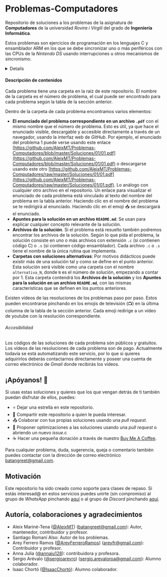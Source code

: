 # Problemas-Computadores
Repositorio de soluciones a los problemas de la asignatura de **Computadores** de la universidad *Rovira i Virgili* 
del grado de **Ingeniería Informática**. 

Estos problemas son ejercicios de programación en los lenguajes C y ensamblador ARM en los que se debe sincronizar uno o 
más periféricos con las CPUs de la *Nintendo DS* usando interrupciones u otros mecanismos de sincronismo.

<details>
## Contenido
| Nº    | Enunciado                                                                                                                                                                                                      | Año     | Convocatoria | Estado solución  | Acceso solución                                                                                                                                                                                                                             | Programa principal                                                                                                                                                                                                                                          | RSI                                                                                                                                                                                                                                                                                                                                                                                                                                                                                                 | Función Assembler                                                                                                                                                                                                                                                                        | Requerimiento especial                                                                                                                                                                                                                                                                                                                                                                                                                                                                                                                                                                                                       |
| :---: | :-----------------------------------------------------------------------------------------------------------------------------------------------------------------------------------------------------------:  | :---:   | :----------: | :--------------: | :----------------------------------------------------------------------------------------------------------------------------------------------------------------------------------------------------------------------------------------:  | :---------------------------------------------------------------------------------------------------------------------------------------------------------------------------------------------------------------------------------------------------------: | :-------------------------------------------------------------------------------------------------------------------------------------------------------------------------------------------------------------------------------------------------------------------------------------------------------------------------------------------------------------------------------------------------------------------------------------------------------------------------------------------------: | :--------------------------------------------------------------------------------------------------------------------------------------------------------------------------------------------------------------------------------------------------------------------------------------: | :--------------------------------------------------------------------------------------------------------------------------------------------------------------------------------------------------------------------------------------------------------------------------------------------------------------------------------------------------------------------------------------------------------------------------------------------------------------------------------------------------------------------------------------------------------------------------------------------------------------------------: | 
| 1     | Reloj de tiempo real [👁️](https://github.com/AleixMT/Problemas-Computadores/blob/master/Soluciones/01/01.pdf) [📥](https://github.com/AleixMT/Problemas-Computadores/raw/master/Soluciones/01/01.pdf)           | -       | -            | 💖               | [👁️](https://github.com/AleixMT/Problemas-Computadores/tree/master/Soluciones/01) [📥](https://downgit.github.io/#/home?url=https://github.com/AleixMT/Problemas-Computadores/tree/master/Soluciones/01) [📺](https://youtu.be/4TT_tyNeHog)  | `main.c` [👁️](https://github.com/AleixMT/Problemas-Computadores/blob/master/Soluciones/01/main.c) [📥](https://downgit.github.io/#/home?url=https://github.com/AleixMT/Problemas-Computadores/blob/master/Soluciones/01/main.c)                              | `RSI_timer0.s` [👁️](https://github.com/AleixMT/Problemas-Computadores/blob/master/Soluciones/01/RSI_timer0.s) [📥](https://downgit.github.io/#/home?url=https://github.com/AleixMT/Problemas-Computadores/blob/master/Soluciones/01/RSI_timer0.s)                                                                                                                                                                                                                                                    | `capturar_tiempo.s` [👁️](https://github.com/AleixMT/Problemas-Computadores/blob/master/Soluciones/01/capturar_tiempo.s) [📥](https://downgit.github.io/#/home?url=https://github.com/AleixMT/Problemas-Computadores/blob/master/Soluciones/01/capturar_tiempo.s)                         | -                                                                                                                                                                                                                                                                                                                                                                                                                                                                                                                                                                                                                             |   
| 2     | Detector de inclinación [👁️](https://github.com/AleixMT/Problemas-Computadores/blob/master/Soluciones/02/02.pdf) [📥](https://github.com/AleixMT/Problemas-Computadores/raw/master/Soluciones/02/02.pdf)        | -       | -            | 💚               | [👁️](https://github.com/AleixMT/Problemas-Computadores/tree/master/Soluciones/02) [📥](https://downgit.github.io/#/home?url=https://github.com/AleixMT/Problemas-Computadores/tree/master/Soluciones/02) [📺](https://youtu.be/4TT_tyNeHog)  | `main.c` [👁️](https://github.com/AleixMT/Problemas-Computadores/blob/master/Soluciones/02/main.c) [📥](https://downgit.github.io/#/home?url=https://github.com/AleixMT/Problemas-Computadores/blob/master/Soluciones/02/main.c)                              | `RSI_timer0.s` [👁️](https://github.com/AleixMT/Problemas-Computadores/blob/master/Soluciones/02/RSI_timer0.s) [📥](https://downgit.github.io/#/home?url=https://github.com/AleixMT/Problemas-Computadores/blob/master/Soluciones/02/RSI_timer0.s)                                                                                                                                                                                                                                                    | `convertir_aceleracion.s` [👁️](https://github.com/AleixMT/Problemas-Computadores/blob/master/Soluciones/02/convertir_aceleracion.s) [📥](https://downgit.github.io/#/home?url=https://github.com/AleixMT/Problemas-Computadores/blob/master/Soluciones/02/convertir_aceleracion.s)       | -                                                                                                                                                                                                                                                                                                                                                                                                                                                                                                                                                                                                                             |
| 3     | Generador de vibración [👁️](https://github.com/AleixMT/Problemas-Computadores/blob/master/Soluciones/03/03.pdf) [📥](https://github.com/AleixMT/Problemas-Computadores/raw/master/Soluciones/03/03.pdf)         | -       | -            | 💖               | [👁️](https://github.com/AleixMT/Problemas-Computadores/tree/master/Soluciones/03) [📥](https://downgit.github.io/#/home?url=https://github.com/AleixMT/Problemas-Computadores/tree/master/Soluciones/03)                                     | `main.c` [👁️](https://github.com/AleixMT/Problemas-Computadores/blob/master/Soluciones/03/main.c) [📥](https://downgit.github.io/#/home?url=https://github.com/AleixMT/Problemas-Computadores/blob/master/Soluciones/03/main.c)                              | `RSI_timer0.s` [👁️](https://github.com/AleixMT/Problemas-Computadores/blob/master/Soluciones/03/RSI_timer0.s) [📥](https://downgit.github.io/#/home?url=https://github.com/AleixMT/Problemas-Computadores/blob/master/Soluciones/03/RSI_timer0.s)                                                                                                                                                                                                                                                    | `generar_vibracion.s` [👁️](https://github.com/AleixMT/Problemas-Computadores/blob/master/Soluciones/03/generar_vibracion.s) [📥](https://downgit.github.io/#/home?url=https://github.com/AleixMT/Problemas-Computadores/blob/master/Soluciones/03/generar_vibracion.s)                   | -                                                                                                                                                                                                                                                                                                                                                                                                                                                                                                                                                                                                                            |
| 4     | Piano polifónico [👁️](https://github.com/AleixMT/Problemas-Computadores/blob/master/Soluciones/04/04.pdf) [📥](https://github.com/AleixMT/Problemas-Computadores/raw/master/Soluciones/04/04.pdf)               | -       | -            | 🖤               | [👁️](https://github.com/AleixMT/Problemas-Computadores/tree/master/Soluciones/04) [📥](https://downgit.github.io/#/home?url=https://github.com/AleixMT/Problemas-Computadores/tree/master/Soluciones/04)                                     | - | - | - | - |
| 5     | Generador de sonido [👁️](https://github.com/AleixMT/Problemas-Computadores/blob/master/Soluciones/05/05.pdf) [📥](https://github.com/AleixMT/Problemas-Computadores/raw/master/Soluciones/05/05.pdf)            | -       | -            | 💖               | [👁️](https://github.com/AleixMT/Problemas-Computadores/tree/master/Soluciones/05) [📥](https://downgit.github.io/#/home?url=https://github.com/AleixMT/Problemas-Computadores/tree/master/Soluciones/05)                                     | `main.c` [👁️](https://github.com/AleixMT/Problemas-Computadores/blob/master/Soluciones/05/main.c) [📥](https://downgit.github.io/#/home?url=https://github.com/AleixMT/Problemas-Computadores/blob/master/Soluciones/05/main.c)                              | `RSI_timer0.s` [👁️](https://github.com/AleixMT/Problemas-Computadores/blob/master/Soluciones/05/RSI_timer0.s) [📥](https://downgit.github.io/#/home?url=https://github.com/AleixMT/Problemas-Computadores/blob/master/Soluciones/05/RSI_timer0.s)                                                                                                                                                                                                                                                    | `activar_nota.s` [👁️](https://github.com/AleixMT/Problemas-Computadores/blob/master/Soluciones/05/activar_nota.s) [📥](https://downgit.github.io/#/home?url=https://github.com/AleixMT/Problemas-Computadores/blob/master/Soluciones/05/activar_nota.s)                                  | -                                                                                                                                                                                                                                                                                                                                                                                                                                                                                                                                                                                                                            |
| 6     | Micrófono [👁️](https://github.com/AleixMT/Problemas-Computadores/blob/master/Soluciones/06/06.pdf) [📥](https://github.com/AleixMT/Problemas-Computadores/raw/master/Soluciones/06/06.pdf)                      | -       | -            | 🖤               | [👁️](https://github.com/AleixMT/Problemas-Computadores/tree/master/Soluciones/06) [📥](https://downgit.github.io/#/home?url=https://github.com/AleixMT/Problemas-Computadores/tree/master/Soluciones/06)                                     | - | - | - | - |
| 7     | Servomotor [👁️](https://github.com/AleixMT/Problemas-Computadores/blob/master/Soluciones/07/07.pdf) [📥](https://github.com/AleixMT/Problemas-Computadores/raw/master/Soluciones/07/07.pdf)                     | -       | -            | 🖤               | [👁️](https://github.com/AleixMT/Problemas-Computadores/tree/master/Soluciones/07) [📥](https://downgit.github.io/#/home?url=https://github.com/AleixMT/Problemas-Computadores/tree/master/Soluciones/07)                                     | - | - | - | - |
| 8     | Display LCD [👁️](https://github.com/AleixMT/Problemas-Computadores/blob/master/Soluciones/08/08.pdf) [📥](https://github.com/AleixMT/Problemas-Computadores/raw/master/Soluciones/08/08.pdf)                    | -       | -            | 💚               | [👁️](https://github.com/AleixMT/Problemas-Computadores/tree/master/Soluciones/08) [📥](https://downgit.github.io/#/home?url=https://github.com/AleixMT/Problemas-Computadores/tree/master/Soluciones/08)                                     | `main.c` [👁️](https://github.com/AleixMT/Problemas-Computadores/blob/master/Soluciones/08/main.c) [📥](https://downgit.github.io/#/home?url=https://github.com/AleixMT/Problemas-Computadores/blob/master/Soluciones/08/main.c)                              | `RSI_timer0.s` [👁️](https://github.com/AleixMT/Problemas-Computadores/blob/master/Soluciones/08/RSI_timer0.s) [📥](https://downgit.github.io/#/home?url=https://github.com/AleixMT/Problemas-Computadores/blob/master/Soluciones/08/RSI_timer0.s)                                                                                                                                                                                                                                                    | `insertar_strings.s` [👁️](https://github.com/AleixMT/Problemas-Computadores/blob/master/Soluciones/08/insertar_strings.s) [📥](https://downgit.github.io/#/homeurl=https://github.com/AleixMT/Problemas-Computadores/blob/master/Soluciones/08/insertar_strings.s)                       | Variables globales en C `main.c` [👁️](https://github.com/AleixMT/Problemas-Computadores/blob/master/Soluciones/08/main.c) [📥](https://downgit.github.io/#/homeurl=https://github.com/AleixMT/Problemas-Computadores/blob/master/Soluciones/08/main.c)                                                                                                                                                                                                                                                                                                                                                                        |                   
| 9     | Paddles [👁️](https://github.com/AleixMT/Problemas-Computadores/blob/master/Soluciones/09/09.pdf) [📥](https://github.com/AleixMT/Problemas-Computadores/raw/master/Soluciones/09/09.pdf)                        | 2011-12 | 1ª Conv.     | 💖               | [👁️](https://github.com/AleixMT/Problemas-Computadores/tree/master/Soluciones/09) [📥](https://downgit.github.io/#/home?url=https://github.com/AleixMT/Problemas-Computadores/tree/master/Soluciones/09)                                     | `main.c` [👁️](https://github.com/AleixMT/Problemas-Computadores/blob/master/Soluciones/09/main.c) [📥](https://downgit.github.io/#/home?url=https://github.com/AleixMT/Problemas-Computadores/blob/master/Soluciones/09/main.c)                              | `RSI_timer0.s` [👁️](https://github.com/AleixMT/Problemas-Computadores/blob/master/Soluciones/09/RSI_timer0.s) [📥](https://downgit.github.io/#/home?url=https://github.com/AleixMT/Problemas-Computadores/blob/master/Soluciones/09/RSI_timer0.s)                                                                                                                                                                                                                                                    | `detectar_sentido.s` [👁️](https://github.com/AleixMT/Problemas-Computadores/blob/master/Soluciones/09/detectar_sentido.s) [📥](https://downgit.github.io/#/home?url=https://github.com/AleixMT/Problemas-Computadores/blob/master/Soluciones/09/detectar_sentido.s)                      | -                                                                                                                                                                                                                                                                                                                                                                                                                                                                                                                                                                                                                            |
| 10    | Espirómetro [👁️](https://github.com/AleixMT/Problemas-Computadores/blob/master/Soluciones/10/10.pdf) [📥](https://github.com/AleixMT/Problemas-Computadores/raw/master/Soluciones/10/10.pdf)                    | 2011-12 | 2ª Conv.     | 💖               | [👁️](https://github.com/AleixMT/Problemas-Computadores/tree/master/Soluciones/10) [📥](https://downgit.github.io/#/home?url=https://github.com/AleixMT/Problemas-Computadores/tree/master/Soluciones/10)                                     | `main.c` [👁️](https://github.com/AleixMT/Problemas-Computadores/blob/master/Soluciones/10/main.c) [📥](https://downgit.github.io/#/home?url=https://github.com/AleixMT/Problemas-Computadores/blob/master/Soluciones/10/main.c)                              | `RSI_timer0.s` [👁️](https://github.com/AleixMT/Problemas-Computadores/blob/master/Soluciones/10/RSI_timer0.s) [📥](https://downgit.github.io/#/home?url=https://github.com/AleixMT/Problemas-Computadores/blob/master/Soluciones/10/RSI_timer0.s)                                                                                                                                                                                                                                                    | `convertir_punto.s` [👁️](https://github.com/AleixMT/Problemas-Computadores/blob/master/Soluciones/10/convertir_punto.s) [📥](https://downgit.github.io/#/home?url=https://github.com/AleixMT/Problemas-Computadores/blob/master/Soluciones/10/convertir_punto.s)                         | -                                                                                                                                                                                                                                                                                                                                                                                                                                                                                                                                                                                                                            |
| 11    | Lector de códigos de barras [👁️](https://github.com/AleixMT/Problemas-Computadores/blob/master/Soluciones/11/11.pdf) [📥](https://github.com/AleixMT/Problemas-Computadores/raw/master/Soluciones/11/11.pdf)    | 2012-13 | 1ª Conv.     | 💖               | [👁️](https://github.com/AleixMT/Problemas-Computadores/tree/master/Soluciones/11) [📥](https://downgit.github.io/#/home?url=https://github.com/AleixMT/Problemas-Computadores/tree/master/Soluciones/11) [📺](https://youtu.be/reCE6SNxWKg)  | `main.c` [👁️](https://github.com/AleixMT/Problemas-Computadores/blob/master/Soluciones/11/main.c) [📥](https://downgit.github.io/#/home?url=https://github.com/AleixMT/Problemas-Computadores/blob/master/Soluciones/11/main.c)                              | `RSI_lector.s` [👁️](https://github.com/AleixMT/Problemas-Computadores/blob/master/Soluciones/11/RSI_lector.s) [📥](https://downgit.github.io/#/home?url=https://github.com/AleixMT/Problemas-Computadores/blob/master/Soluciones/11/RSI_lector.s)                                                                                                                                                                                                                                                     | `normalizar_tiempo.s` [👁️](https://github.com/AleixMT/Problemas-Computadores/blob/master/Soluciones/11/normalizar_tiempo.s) [📥](https://downgit.github.io/#/home?url=https://github.com/AleixMT/Problemas-Computadores/blob/master/Soluciones/11/normalizar_tiempo.s)                   | -                                                                                                                                                                                                                                                                                                                                                                                                                                                                                                                                                                                                                            | 
| 12    | Sensor de distancia [👁️](https://github.com/AleixMT/Problemas-Computadores/blob/master/Soluciones/12/12.pdf) [📥](https://github.com/AleixMT/Problemas-Computadores/raw/master/Soluciones/12/12.pdf)            | 2013-14 | 1ª Conv.     | 💚               | [👁️](https://github.com/AleixMT/Problemas-Computadores/tree/master/Soluciones/12) [📥](https://downgit.github.io/#/home?url=https://github.com/AleixMT/Problemas-Computadores/tree/master/Soluciones/12)                                     | `main.c` [👁️](https://github.com/AleixMT/Problemas-Computadores/blob/master/Soluciones/12/main.c) [📥](https://downgit.github.io/#/home?url=https://github.com/AleixMT/Problemas-Computadores/blob/master/Soluciones/12/main.c)                              | `RSI_Ping.s` [👁️](https://github.com/AleixMT/Problemas-Computadores/blob/master/Soluciones/12/RSI_Ping.s) [📥](https://downgit.github.io/#/home?url=https://github.com/AleixMT/Problemas-Computadores/blob/master/Soluciones/12/RSI_Ping.s)                                                                                                                                                                                                                                                          | `calcular_distancia.s` [👁️](https://github.com/AleixMT/Problemas-Computadores/blob/master/Soluciones/12/calcular_distancia.s) [📥](https://downgit.github.io/#/home?url=https://github.com/AleixMT/Problemas-Computadores/blob/master/Soluciones/12/calcular_distancia.s)                | -                                                                                                                                                                                                                                                                                                                                                                                                                                                                                                                                                                                                                           |
| 13    | Tensiómetro [👁️](https://github.com/AleixMT/Problemas-Computadores/blob/master/Soluciones/13/13.pdf) [📥](https://github.com/AleixMT/Problemas-Computadores/raw/master/Soluciones/13/13.pdf)                    | 2013-14 | 2ª Conv.     | 🖤               | [👁️](https://github.com/AleixMT/Problemas-Computadores/tree/master/Soluciones/13) [📥](https://downgit.github.io/#/home?url=https://github.com/AleixMT/Problemas-Computadores/tree/master/Soluciones/13)                                     | - | - | - | - |
| 14    | Teclado numérico [👁️](https://github.com/AleixMT/Problemas-Computadores/blob/master/Soluciones/14/14.pdf) [📥](https://github.com/AleixMT/Problemas-Computadores/raw/master/Soluciones/14/14.pdf)               | 2014-15 | 1ª Conv.     | 💖               | [👁️](https://github.com/AleixMT/Problemas-Computadores/tree/master/Soluciones/14) [📥](https://downgit.github.io/#/home?url=https://github.com/AleixMT/Problemas-Computadores/tree/master/Soluciones/14)                                     | `main.c` [👁️](https://github.com/AleixMT/Problemas-Computadores/blob/master/Soluciones/14/main.c) [📥](https://downgit.github.io/#/home?url=https://github.com/AleixMT/Problemas-Computadores/blob/master/Soluciones/14/main.c)                              | `RSI_timer0.s` [👁️](https://github.com/AleixMT/Problemas-Computadores/blob/master/Soluciones/14/RSI_timer0.s) [📥](https://downgit.github.io/#/home?url=https://github.com/AleixMT/Problemas-Computadores/blob/master/Soluciones/14/RSI_timer0.s)                                                                                                                                                                                                                                                    | `descodificar_tecla.s` [👁️](https://github.com/AleixMT/Problemas-Computadores/blob/master/Soluciones/14/descodificar_tecla.s) [📥](https://downgit.github.io/#/home?url=https://github.com/AleixMT/Problemas-Computadores/blob/master/Soluciones/14/descodificar_tecla.s)                | -                                                                                                                                                                                                                                                                                                                                                                                                                                                                                                                                                                                                                           |
| 15    | Display de LEDs [👁️](https://github.com/AleixMT/Problemas-Computadores/blob/master/Soluciones/15/15.pdf) [📥](https://github.com/AleixMT/Problemas-Computadores/raw/master/Soluciones/15/15.pdf)                | 2014-15 | 2ª Conv.     | 🖤               | [👁️](https://github.com/AleixMT/Problemas-Computadores/tree/master/Soluciones/15) [📥](https://downgit.github.io/#/home?url=https://github.com/AleixMT/Problemas-Computadores/tree/master/Soluciones/15)                                     | - | - | - | - |
| 16    | Propeller display [👁️](https://github.com/AleixMT/Problemas-Computadores/blob/master/Soluciones/16/16.pdf) [📥](https://github.com/AleixMT/Problemas-Computadores/raw/master/Soluciones/16/16.pdf)              | 2015-16 | 1ª Conv. M   | 💖               | [👁️](https://github.com/AleixMT/Problemas-Computadores/tree/master/Soluciones/16) [📥](https://downgit.github.io/#/home?url=https://github.com/AleixMT/Problemas-Computadores/tree/master/Soluciones/16)                                     | `main.c` [👁️](https://github.com/AleixMT/Problemas-Computadores/blob/master/Soluciones/16/main.c) [📥](https://downgit.github.io/#/home?url=https://github.com/AleixMT/Problemas-Computadores/blob/master/Soluciones/16/main.c)                              | `RSI_timer0.s` [👁️](https://github.com/AleixMT/Problemas-Computadores/blob/master/Soluciones/16/RSI_timer0.s) [📥](https://downgit.github.io/#/home?url=https://github.com/AleixMT/Problemas-Computadores/blob/master/Soluciones/16/RSI_timer0.s)                                                                                                                                                                                                                                                    | `transferir_radio.s` [👁️](https://github.com/AleixMT/Problemas-Computadores/blob/master/Soluciones/16/transferir_radio.s) [📥](https://downgit.github.io/#/home?url=https://github.com/AleixMT/Problemas-Computadores/blob/master/Soluciones/16/transferir_radio.s)                      | Variables globales en C `main.c` [👁️](https://github.com/AleixMT/Problemas-Computadores/blob/master/Soluciones/16/main.c) [📥](https://downgit.github.io/#/home?url=https://github.com/AleixMT/Problemas-Computadores/blob/master/Soluciones/16/main.c)                                                                                                                                                                                                                                                                                                                                                                     | 
| 17    | Velocímetro para bicicletas [👁️](https://github.com/AleixMT/Problemas-Computadores/blob/master/Soluciones/17/17.pdf) [📥](https://github.com/AleixMT/Problemas-Computadores/raw/master/Soluciones/17/17.pdf)    | 2015-16 | 1ª Conv. T   | 💛               | [👁️](https://github.com/AleixMT/Problemas-Computadores/tree/master/Soluciones/17) [📥](https://downgit.github.io/#/home?url=https://github.com/AleixMT/Problemas-Computadores/tree/master/Soluciones/17)                                     | `main.c` [👁️](https://github.com/AleixMT/Problemas-Computadores/blob/master/Soluciones/17/main.c) [📥](https://downgit.github.io/#/home?url=https://github.com/AleixMT/Problemas-Computadores/blob/master/Soluciones/17/main.c)                              | `RSI_timer0.s` [👁️](https://github.com/AleixMT/Problemas-Computadores/blob/master/Soluciones/17/RSI_timer0.s) [📥](https://downgit.github.io/#/home?url=https://github.com/AleixMT/Problemas-Computadores/blob/master/Soluciones/17/RSI_timer0.s), `RSI_sensor.s` [👁️](https://github.com/AleixMT/Problemas-Computadores/blob/master/Soluciones/17/RSI_sensor.s) [📥](https://downgit.github.io/#/home?url=https://github.com/AleixMT/Problemas-Computadores/blob/master/Soluciones/17/RSI_sensor.s)  |                                                                                                                                                                                                                                                                                         | Variables globales en C `main.c` [👁️](https://github.com/AleixMT/Problemas-Computadores/blob/master/Soluciones/17/main.c) [📥](https://downgit.github.io/#/home?url=https://github.com/AleixMT/Problemas-Computadores/blob/master/Soluciones/17/main.c)                                                                                                                                                                                                                                                                                                                                                                      |
| 18    | Luz LED regulada por PWM [👁️](https://github.com/AleixMT/Problemas-Computadores/blob/master/Soluciones/18/18.pdf) [📥](https://github.com/AleixMT/Problemas-Computadores/raw/master/Soluciones/18/18.pdf)       | 2015-16 | 2ª Conv.     | 🖤               | [👁️](https://github.com/AleixMT/Problemas-Computadores/tree/master/Soluciones/18) [📥](https://downgit.github.io/#/home?url=https://github.com/AleixMT/Problemas-Computadores/tree/master/Soluciones/18)                                     | - | - | - | - |
| 19    | Anemómetro electrónico [👁️](https://github.com/AleixMT/Problemas-Computadores/blob/master/Soluciones/19/19.pdf) [📥](https://github.com/AleixMT/Problemas-Computadores/raw/master/Soluciones/19/19.pdf)         | 2016-17 | 1ª Conv. M   | 💖               | [👁️](https://github.com/AleixMT/Problemas-Computadores/tree/master/Soluciones/19) [📥](https://downgit.github.io/#/home?url=https://github.com/AleixMT/Problemas-Computadores/tree/master/Soluciones/19)                                     | `main.c` [👁️](https://github.com/AleixMT/Problemas-Computadores/blob/master/Soluciones/19/main.c) [📥](https://downgit.github.io/#/home?url=https://github.com/AleixMT/Problemas-Computadores/blob/master/Soluciones/19/main.c)                              | `RSI_timer0.s` [👁️](https://github.com/AleixMT/Problemas-Computadores/blob/master/Soluciones/19/RSI_timer0.s) [📥](https://downgit.github.io/#/home?url=https://github.com/AleixMT/Problemas-Computadores/blob/master/Soluciones/19/RSI_timer0.s)                                                                                                                                                                                                                                                    | `inicializar_timer0_01.s` [👁️](https://github.com/AleixMT/Problemas-Computadores/blob/master/Soluciones/19/inicializar_timer0_01.s) [📥](https://downgit.github.io/#/home?url=https://github.com/AleixMT/Problemas-Computadores/blob/master/Soluciones/19/inicializar_timer0_01.s)       | Variables globales en C `main.c` [👁️](https://github.com/AleixMT/Problemas-Computadores/blob/master/Soluciones/19/main.c) [📥](https://downgit.github.io/#/home?url=https://github.com/AleixMT/Problemas-Computadores/blob/master/Soluciones/19/main.c)                                                                                                                                                                                                                                                                                                                                                                      |
| 20    | Motor de tracción [👁️](https://github.com/AleixMT/Problemas-Computadores/blob/master/Soluciones/20/20.pdf) [📥](https://github.com/AleixMT/Problemas-Computadores/raw/master/Soluciones/20/20.pdf)              | 2016-17 | 1ª Conv. T   | 💖               | [👁️](https://github.com/AleixMT/Problemas-Computadores/tree/master/Soluciones/20) [📥](https://downgit.github.io/#/home?url=https://github.com/AleixMT/Problemas-Computadores/tree/master/Soluciones/20)                                     | `main.c` [👁️](https://github.com/AleixMT/Problemas-Computadores/blob/master/Soluciones/20/main.c) [📥](https://downgit.github.io/#/home?url=https://github.com/AleixMT/Problemas-Computadores/blob/master/Soluciones/20/main.c)                              | `RSI_timer0.s` [👁️](https://github.com/AleixMT/Problemas-Computadores/blob/master/Soluciones/20/RSI_timer0.s) [📥](https://downgit.github.io/#/home?url=https://github.com/AleixMT/Problemas-Computadores/blob/master/Soluciones/20/RSI_timer0.s)                                                                                                                                                                                                                                                    | -                                                                                                                                                                                                                                                                                       | Variables globales en C `main.c` [👁️](https://github.com/AleixMT/Problemas-Computadores/blob/master/Soluciones/20/main.c) [📥](https://downgit.github.io/#/home?url=https://github.com/AleixMT/Problemas-Computadores/blob/master/Soluciones/20/main.c), rutina principal de gestión de interrupciones `intr_main.s` [👁️](https://github.com/AleixMT/Problemas-Computadores/blob/master/Soluciones/20/intr_main.s) [📥](https://downgit.github.io/#/home?url=https://github.com/AleixMT/Problemas-Computadores/blob/master/Soluciones/20/intr_main.s)                                                                          | 
| 21    | Emisor IR [👁️](https://github.com/AleixMT/Problemas-Computadores/blob/master/Soluciones/21/21.pdf) [📥](https://github.com/AleixMT/Problemas-Computadores/raw/master/Soluciones/21/21.pdf)                      | 2016-17 | 2ª Conv.     | 🖤               | [👁️](https://github.com/AleixMT/Problemas-Computadores/tree/master/Soluciones/21) [📥](https://downgit.github.io/#/home?url=https://github.com/AleixMT/Problemas-Computadores/tree/master/Soluciones/21)                                     | - | - | - | - |
| 22    | Ascensor con memoria [👁️](https://github.com/AleixMT/Problemas-Computadores/blob/master/Soluciones/22/22.pdf) [📥](https://github.com/AleixMT/Problemas-Computadores/raw/master/Soluciones/22/22.pdf)           | 2017-18 | 1ª Conv. M   | 💖               | [👁️](https://github.com/AleixMT/Problemas-Computadores/tree/master/Soluciones/22) [📥](https://downgit.github.io/#/home?url=https://github.com/AleixMT/Problemas-Computadores/tree/master/Soluciones/22)                                     | `main.c` [👁️](https://github.com/AleixMT/Problemas-Computadores/blob/master/Soluciones/22/main.c) [📥](https://downgit.github.io/#/home?url=https://github.com/AleixMT/Problemas-Computadores/blob/master/Soluciones/22/main.c)                              | `RSI_ascensor.s` [👁️](https://github.com/AleixMT/Problemas-Computadores/blob/master/Soluciones/22/RSI_ascensor.s) [📥](https://downgit.github.io/#/home?url=https://github.com/AleixMT/Problemas-Computadores/blob/master/Soluciones/22/RSI_ascensor.s)                                                                                                                                                                                                                                              | `siguiente_movimiento.s` [👁️](https://github.com/AleixMT/Problemas-Computadores/blob/master/Soluciones/22/siguiente_movimiento.s) [📥](https://downgit.github.io/#/home?url=https://github.com/AleixMT/Problemas-Computadores/blob/master/Soluciones/22/siguiente_movimiento.s)          | Variables globales en C `main.c` [👁️](https://github.com/AleixMT/Problemas-Computadores/blob/master/Soluciones/22/main.c) [📥](https://downgit.github.io/#/home?url=https://github.com/AleixMT/Problemas-Computadores/blob/master/Soluciones/22/main.c)                                                                                                                                                                                                                                                                                                                                                                      |
| 23    | Matriz 8x8 LEDs [👁️](https://github.com/AleixMT/Problemas-Computadores/blob/master/Soluciones/23/23.pdf) [📥](https://github.com/AleixMT/Problemas-Computadores/raw/master/Soluciones/23/23.pdf)                | 2017-18 | 1ª Conv. T   | 💖️               | [👁️](https://github.com/AleixMT/Problemas-Computadores/tree/master/Soluciones/23) [📥](https://downgit.github.io/#/home?url=https://github.com/AleixMT/Problemas-Computadores/tree/master/Soluciones/23)                                     | `main.c` [👁️](https://github.com/AleixMT/Problemas-Computadores/blob/master/Soluciones/23/main.c) [📥](https://downgit.github.io/#/home?url=https://github.com/AleixMT/Problemas-Computadores/blob/master/Soluciones/23/main.c)                              | `RSI_timer0.s` [👁️](https://github.com/AleixMT/Problemas-Computadores/blob/master/Soluciones/23/RSI_timer0.s) [📥](https://downgit.github.io/#/home?url=https://github.com/AleixMT/Problemas-Computadores/blob/master/Soluciones/23/RSI_timer0.s), `RSI_timer1.s` [👁️](https://github.com/AleixMT/Problemas-Computadores/blob/master/Soluciones/23/RSI_timer1.s) [📥](https://downgit.github.io/#/home?url=https://github.com/AleixMT/Problemas-Computadores/blob/master/Soluciones/23/RSI_timer1.s) |  -                                                                                                                                                                                                                                                                                      | Variables globales en C `main.c` [👁️](https://github.com/AleixMT/Problemas-Computadores/blob/master/Soluciones/23/main.c) [📥](https://downgit.github.io/#/home?url=https://github.com/AleixMT/Problemas-Computadores/blob/master/Soluciones/23/main.c)                                                                                                                                                                                                                                                                                                                                                                      |
| 24    | Boca artificial [👁️](https://github.com/AleixMT/Problemas-Computadores/blob/master/Soluciones/24/24.pdf) [📥](https://github.com/AleixMT/Problemas-Computadores/raw/master/Soluciones/24/24.pdf)                | 2017-18 | 1ª Conv. E   | 🖤               | [👁️](https://github.com/AleixMT/Problemas-Computadores/tree/master/Soluciones/24) [📥](https://downgit.github.io/#/home?url=https://github.com/AleixMT/Problemas-Computadores/tree/master/Soluciones/24)                                     | `main.c` [👁️](https://github.com/AleixMT/Problemas-Computadores/blob/master/Soluciones/24/main.c) [📥](https://downgit.github.io/#/home?url=https://github.com/AleixMT/Problemas-Computadores/blob/master/Soluciones/24/main.c)                              | `RSI_timer0.s` [👁️](https://github.com/AleixMT/Problemas-Computadores/blob/master/Soluciones/24/RSI_timer0.s) [📥](https://downgit.github.io/#/home?url=https://github.com/AleixMT/Problemas-Computadores/blob/master/Soluciones/24/RSI_timer0.s)                                                                                                                                                                                                                                                    | `siguiente_palabra.s` [👁️](https://github.com/AleixMT/Problemas-Computadores/blob/master/Soluciones/24/siguiente_palabra.s) [📥](https://downgit.github.io/#/home?url=https://github.com/AleixMT/Problemas-Computadores/blob/master/Soluciones/24/siguiente_palabra.s)                   | - | 
| 25    | Disparador de cámara réflex [👁️](https://github.com/AleixMT/Problemas-Computadores/blob/master/Soluciones/25/25.pdf) [📥](https://github.com/AleixMT/Problemas-Computadores/raw/master/Soluciones/25/25.pdf)    | 2017-18 | 2ª Conv.     | 💚               | [👁️](https://github.com/AleixMT/Problemas-Computadores/tree/master/Soluciones/25) [📥](https://downgit.github.io/#/home?url=https://github.com/AleixMT/Problemas-Computadores/tree/master/Soluciones/25)                                     | `main.c` [👁️](https://github.com/AleixMT/Problemas-Computadores/blob/master/Soluciones/25/main.c) [📥](https://downgit.github.io/#/home?url=https://github.com/AleixMT/Problemas-Computadores/blob/master/Soluciones/25/main.c)                              | `RSI_timer1.s` [👁️](https://github.com/AleixMT/Problemas-Computadores/blob/master/Soluciones/25/RSI_timer1.s) [📥](https://downgit.github.io/#/home?url=https://github.com/AleixMT/Problemas-Computadores/blob/master/Soluciones/25/RSI_timer1.s), `RSI_timer2.s` [👁️](https://github.com/AleixMT/Problemas-Computadores/blob/master/Soluciones/25/RSI_timer2.s) [📥](https://downgit.github.io/#/home?url=https://github.com/AleixMT/Problemas-Computadores/blob/master/Soluciones/25/RSI_timer2.s)  | - | - |
| 26    | Lectura morse [👁️](https://github.com/AleixMT/Problemas-Computadores/blob/master/Soluciones/26/26.pdf) [📥](https://github.com/AleixMT/Problemas-Computadores/raw/master/Soluciones/26/26.pdf)                  | 2018-19 | 1ª Conv. M   | 💖               | [👁️](https://github.com/AleixMT/Problemas-Computadores/tree/master/Soluciones/26) [📥](https://downgit.github.io/#/home?url=https://github.com/AleixMT/Problemas-Computadores/tree/master/Soluciones/26)                                     | `main.c` [👁️](https://github.com/AleixMT/Problemas-Computadores/blob/master/Soluciones/26/main.c) [📥](https://downgit.github.io/#/home?url=https://github.com/AleixMT/Problemas-Computadores/blob/master/Soluciones/26/main.c)                              | `RSI_timer0.s` [👁️](https://github.com/AleixMT/Problemas-Computadores/blob/master/Soluciones/26/RSI_timer0.s) [📥](https://downgit.github.io/#/home?url=https://github.com/AleixMT/Problemas-Computadores/blob/master/Soluciones/26/RSI_timer0.s)                                                                                                                                                                                                                                                    | -                                                                                                                                                                                                                                                                                       | Variables globales en C `main.c` [👁️](https://github.com/AleixMT/Problemas-Computadores/blob/master/Soluciones/26/main.c) [📥](https://downgit.github.io/#/home?url=https://github.com/AleixMT/Problemas-Computadores/blob/master/Soluciones/26/main.c)                                                                                                                                                                                                                                                                                                                                                                      |
| 27    | Display numérico 4 dígitos [👁️](https://github.com/AleixMT/Problemas-Computadores/blob/master/Soluciones/27/27.pdf) [📥](https://github.com/AleixMT/Problemas-Computadores/raw/master/Soluciones/27/27.pdf)     | 2018-19 | 1ª Conv. T   | 💖               | [👁️](https://github.com/AleixMT/Problemas-Computadores/tree/master/Soluciones/27) [📥](https://downgit.github.io/#/home?url=https://github.com/AleixMT/Problemas-Computadores/tree/master/Soluciones/27)                                     | `main.c` [👁️](https://github.com/AleixMT/Problemas-Computadores/blob/master/Soluciones/27/main.c) [📥](https://downgit.github.io/#/home?url=https://github.com/AleixMT/Problemas-Computadores/blob/master/Soluciones/27/main.c)                              | `RSI_timer0.s` [👁️](https://github.com/AleixMT/Problemas-Computadores/blob/master/Soluciones/27/RSI_timer0.s) [📥](https://downgit.github.io/#/home?url=https://github.com/AleixMT/Problemas-Computadores/blob/master/Soluciones/27/RSI_timer0.s)                                                                                                                                                                                                                                                    | -                                                                                                                                                                                                                                                                                       | Variables globales en C `main.c` [👁️](https://github.com/AleixMT/Problemas-Computadores/blob/master/Soluciones/27/main.c) [📥](https://downgit.github.io/#/home?url=https://github.com/AleixMT/Problemas-Computadores/blob/master/Soluciones/27/main.c)                                                                                                                                                                                                                                                                                                                                                                      |
| 28    | Lector de hojas de marcas [👁️](https://github.com/AleixMT/Problemas-Computadores/blob/master/Soluciones/28/28.pdf) [📥](https://github.com/AleixMT/Problemas-Computadores/raw/master/Soluciones/28/28.pdf)      | 2018-19 | 1ª Conv. E   | 💖               | [👁️](https://github.com/AleixMT/Problemas-Computadores/tree/master/Soluciones/28) [📥](https://downgit.github.io/#/home?url=https://github.com/AleixMT/Problemas-Computadores/tree/master/Soluciones/28)                                     | `main.c` [👁️](https://github.com/AleixMT/Problemas-Computadores/blob/master/Soluciones/28/main.c) [📥](https://downgit.github.io/#/home?url=https://github.com/AleixMT/Problemas-Computadores/blob/master/Soluciones/28/main.c)                              | `RSI_timer0.s` [👁️](https://github.com/AleixMT/Problemas-Computadores/blob/master/Soluciones/28/RSI_timer0.s) [📥](https://downgit.github.io/#/home?url=https://github.com/AleixMT/Problemas-Computadores/blob/master/Soluciones/28/RSI_timer0.s)                                                                                                                                                                                                                                                    | -                                                                                                                                                                                                                                                                                       | Variables globales en C `main.c` [👁️](https://github.com/AleixMT/Problemas-Computadores/blob/master/Soluciones/28/main.c) [📥](https://downgit.github.io/#/home?url=https://github.com/AleixMT/Problemas-Computadores/blob/master/Soluciones/28/main.c)                                                                                                                                                                                                                                                                                                                                                                      | 
| 29    | Envío de datos por RS-232-E [👁️](https://github.com/AleixMT/Problemas-Computadores/blob/master/Soluciones/29/29.pdf) [📥](https://github.com/AleixMT/Problemas-Computadores/raw/master/Soluciones/29/29.pdf)    | 2018-19 | 2ª Conv.     | 🖤               | [👁️](https://github.com/AleixMT/Problemas-Computadores/tree/master/Soluciones/29) [📥](https://downgit.github.io/#/home?url=https://github.com/AleixMT/Problemas-Computadores/tree/master/Soluciones/29)                                     | - | - | - | - |
| 30    | Frecuencia cardíaca [👁️](https://github.com/AleixMT/Problemas-Computadores/blob/master/Soluciones/30/30.pdf) [📥](https://github.com/AleixMT/Problemas-Computadores/raw/master/Soluciones/30/30.pdf)            | 2019-20 | 1ª Conv. M   | 🖤               | [👁️](https://github.com/AleixMT/Problemas-Computadores/tree/master/Soluciones/30) [📥](https://downgit.github.io/#/home?url=https://github.com/AleixMT/Problemas-Computadores/tree/master/Soluciones/30)                                     | - | - | - | - |
| 31    | Joystick analógico [👁️](https://github.com/AleixMT/Problemas-Computadores/blob/master/Soluciones/31/31.pdf) [📥](https://github.com/AleixMT/Problemas-Computadores/raw/master/Soluciones/31/31.pdf)             | 2019-20 | 1ª Conv. T   | 🖤               | [👁️](https://github.com/AleixMT/Problemas-Computadores/tree/master/Soluciones/31) [📥](https://downgit.github.io/#/home?url=https://github.com/AleixMT/Problemas-Computadores/tree/master/Soluciones/31)                                     | - | - | - | - |
| 32    | Caudalímetros [👁️](https://github.com/AleixMT/Problemas-Computadores/blob/master/Soluciones/32/32.pdf) [📥](https://github.com/AleixMT/Problemas-Computadores/raw/master/Soluciones/32/32.pdf)                  | 2019-20 | 2ª Conv.     | 🖤               | [👁️](https://github.com/AleixMT/Problemas-Computadores/tree/master/Soluciones/32) [📥](https://downgit.github.io/#/home?url=https://github.com/AleixMT/Problemas-Computadores/tree/master/Soluciones/32)                                     | - | - | - | - |
| 33    | Tiempo de tránsito del pulso [👁️](https://github.com/AleixMT/Problemas-Computadores/blob/master/Soluciones/33/33.pdf) [📥](https://github.com/AleixMT/Problemas-Computadores/raw/master/Soluciones/33/33.pdf)   | 2020-21 | 1ª Conv.     | 🖤               | [👁️](https://github.com/AleixMT/Problemas-Computadores/tree/master/Soluciones/33) [📥](https://downgit.github.io/#/home?url=https://github.com/AleixMT/Problemas-Computadores/tree/master/Soluciones/33)                                     | - | - | - | - |
| 34    | Combinaciones de color [👁️](https://github.com/AleixMT/Problemas-Computadores/blob/master/Soluciones/34/34.pdf) [📥](https://github.com/AleixMT/Problemas-Computadores/raw/master/Soluciones/34/34.pdf)         | 2020-21 | 2ª Conv.     | ❤️               | [👁️](https://github.com/AleixMT/Problemas-Computadores/tree/master/Soluciones/34) [📥](https://downgit.github.io/#/home?url=https://github.com/AleixMT/Problemas-Computadores/tree/master/Soluciones/34)                                     | `main.c` [👁️](https://github.com/AleixMT/Problemas-Computadores/blob/master/Soluciones/34/main.c) [📥](https://downgit.github.io/#/home?url=https://github.com/AleixMT/Problemas-Computadores/blob/master/Soluciones/34/main.c)                              | `RSI_timer0.s` [👁️](https://github.com/AleixMT/Problemas-Computadores/blob/master/Soluciones/34/RSI_timer0.s) [📥](https://downgit.github.io/#/home?url=https://github.com/AleixMT/Problemas-Computadores/blob/master/Soluciones/34/RSI_timer0.s)                                                                                                                                                                                                                                                    | -                                                                                                                                                                                                                                                                                       | Variables globales en C `main.c` [👁️](https://github.com/AleixMT/Problemas-Computadores/blob/master/Soluciones/34/main.c) [📥](https://downgit.github.io/#/home?url=https://github.com/AleixMT/Problemas-Computadores/blob/master/Soluciones/34/main.c)                                                                                                                                                                                                                                                                                                                                                                      |
| 35    | Metrónomo digital [👁️](https://github.com/AleixMT/Problemas-Computadores/blob/master/Soluciones/35/35.pdf) [📥](https://github.com/AleixMT/Problemas-Computadores/raw/master/Soluciones/35/35.pdf)              | 2021-22 | 1ª Conv. M   | 💚               | [👁️](https://github.com/AleixMT/Problemas-Computadores/tree/master/Soluciones/35) [📥](https://downgit.github.io/#/home?url=https://github.com/AleixMT/Problemas-Computadores/tree/master/Soluciones/35)                                     | `main.c` (provisto por el enunciado) [👁️](https://github.com/AleixMT/Problemas-Computadores/blob/master/Soluciones/35/main.c) [📥](https://downgit.github.io/#/home?url=https://github.com/AleixMT/Problemas-Computadores/blob/master/Soluciones/35/main.c)  | `RSI_VBlank.s` [👁️](https://github.com/AleixMT/Problemas-Computadores/blob/master/Soluciones/35/RSI_VBlank.s) [📥](https://downgit.github.io/#/home?url=https://github.com/AleixMT/Problemas-Computadores/blob/master/Soluciones/35/RSI_VBlank.s)                                                                                                                                                                                                                                                    | -                                                                                                                                                                                                                                                                                       | Expresión del cálculo de la fracción en lenguaje C `main.c` [👁️](https://github.com/AleixMT/Problemas-Computadores/blob/master/Soluciones/35/main.c) [📥](https://downgit.github.io/#/home?url=https://github.com/AleixMT/Problemas-Computadores/blob/master/Soluciones/35/main.c), razonamiento de si `activar_beat()` se debe llamar desde el programa principal o desde la RSI  [👁️](https://github.com/AleixMT/Problemas-Computadores/blob/master/Soluciones/35/activar_beat.md) [📥](https://downgit.github.io/#/home?url=https://github.com/AleixMT/Problemas-Computadores/blob/master/Soluciones/35/activar_beat.md)    |
| 36    | Control de telescopio [👁️](https://github.com/AleixMT/Problemas-Computadores/blob/master/Soluciones/36/36.pdf) [📥](https://github.com/AleixMT/Problemas-Computadores/raw/master/Soluciones/36/36.pdf)          | 2021-22 | 1ª Conv. T   | ❤️               | [👁️](https://github.com/AleixMT/Problemas-Computadores/tree/master/Soluciones/36) [📥](https://downgit.github.io/#/home?url=https://github.com/AleixMT/Problemas-Computadores/tree/master/Soluciones/36)                                     | `main.c` (provisto por el enunciado) [👁️](https://github.com/AleixMT/Problemas-Computadores/blob/master/Soluciones/36/main.c) [📥](https://downgit.github.io/#/home?url=https://github.com/AleixMT/Problemas-Computadores/blob/master/Soluciones/36/main.c)  | `RSI_timer1.s` [👁️](https://github.com/AleixMT/Problemas-Computadores/blob/master/Soluciones/36/RSI_timer1.s) [📥](https://downgit.github.io/#/home?url=https://github.com/AleixMT/Problemas-Computadores/blob/master/Soluciones/36/RSI_timer1.s)                                                                                                                                                                                                                                                    | -                                                                                                                                                                                                                                                                                       | Expresión del cálculo de los divisores de frecuencia a, b y c en lenguaje C `main.c` [👁️](https://github.com/AleixMT/Problemas-Computadores/blob/master/Soluciones/36/main.c) [📥](https://downgit.github.io/#/home?url=https://github.com/AleixMT/Problemas-Computadores/blob/master/Soluciones/36/main.c)                                                                                                                                                                                                                                                                                                                  |
| 37    | Escritura Morse [👁️](https://github.com/AleixMT/Problemas-Computadores/blob/master/Soluciones/37/37.pdf) [📥](https://github.com/AleixMT/Problemas-Computadores/raw/master/Soluciones/37/37.pdf)                | 2021-22 | 2º Conv.     |        💛️        | [👁️](https://github.com/AleixMT/Problemas-Computadores/tree/master/Soluciones/37) [📥](https://downgit.github.io/#/home?url=https://github.com/AleixMT/Problemas-Computadores/tree/master/Soluciones/37) [📺](https://youtu.be/m0IVBx74wgw)   | `main.c` (provisto por el enunciado) [👁️](https://github.com/AleixMT/Problemas-Computadores/blob/master/Soluciones/37/main.c) [📥](https://downgit.github.io/#/home?url=https://github.com/AleixMT/Problemas-Computadores/blob/master/Soluciones/37/main.c)  | `RSI_timer0.s` [👁️](https://github.com/AleixMT/Problemas-Computadores/blob/master/Soluciones/37/RSI_timer0.s) [📥](https://downgit.github.io/#/home?url=https://github.com/AleixMT/Problemas-Computadores/blob/master/Soluciones/37/RSI_timer0.s)                                                                                                                                                                                                                                                    | -                                                                                                                                                                                                                                                                                       | Expresión del cálculo de los divisores de frecuencia a, b y c en lenguaje C `main.c` [👁️](https://github.com/AleixMT/Problemas-Computadores/blob/master/Soluciones/37/main.c) [📥](https://downgit.github.io/#/home?url=https://github.com/AleixMT/Problemas-Computadores/blob/master/Soluciones/37/main.c)                                                                                                                                                                                                                                                                                                                  |
| 38    | Teléfono Vintage [👁️](https://github.com/AleixMT/Problemas-Computadores/blob/master/Soluciones/38/38.pdf) [📥](https://github.com/AleixMT/Problemas-Computadores/raw/master/Soluciones/38/38.pdf)               | 2022-23 | 1ª Conv. M   | 💚               | [👁️](https://github.com/AleixMT/Problemas-Computadores/tree/master/Soluciones/38) [📥](https://downgit.github.io/#/home?url=https://github.com/AleixMT/Problemas-Computadores/tree/master/Soluciones/38)                                     | `main.c` [👁️](https://github.com/AleixMT/Problemas-Computadores/blob/master/Soluciones/38/main.c) [📥](https://downgit.github.io/#/home?url=https://github.com/AleixMT/Problemas-Computadores/blob/master/Soluciones/38/main.c)                              | `RSI_sensor.s` [👁️](https://github.com/AleixMT/Problemas-Computadores/blob/master/Soluciones/38/RSI_sensor.s) [📥](https://downgit.github.io/#/home?url=https://github.com/AleixMT/Problemas-Computadores/blob/master/Soluciones/38/RSI_sensor.s)                                                                                                                                                                                                                                                    | `capture_digit.s` [👁️](https://github.com/AleixMT/Problemas-Computadores/blob/master/Soluciones/38/capture_digit.s) [📥](https://downgit.github.io/#/home?url=https://github.com/AleixMT/Problemas-Computadores/blob/master/Soluciones/38/capture_digit.s)                               | Variables globales en C `main.c` [👁️](https://github.com/AleixMT/Problemas-Computadores/blob/master/Soluciones/38/main.c) [📥](https://downgit.github.io/#/homeurl=https://github.com/AleixMT/Problemas-Computadores/blob/master/Soluciones/38/main.c)                                                                                                                                                                                                                                                                                                                                                                        | 
| 39    | Lanzamiento con electroimanes [👁️](https://github.com/AleixMT/Problemas-Computadores/blob/master/Soluciones/37/37.pdf) [📥](https://github.com/AleixMT/Problemas-Computadores/raw/master/Soluciones/37/37.pdf)  | 2022-23 | 1º Conv. T   |        🖤        | [👁️](https://github.com/AleixMT/Problemas-Computadores/tree/master/Soluciones/39) [📥](https://downgit.github.io/#/home?url=https://github.com/AleixMT/Problemas-Computadores/tree/master/Soluciones/39)                                     | - | - | - | - |


###### Leyenda
| Leyenda solución | Estado solución |
| :---: | :---: |
| 🖤 | Sin solución |
| ❤️ | Incompleta |
| 🧡 | Con incorrecciones |
| 💛 | Correcta |
| 💚 | Optimizada |
| 💖 | Del profesor |
---
| Leyenda | Significado |
| :---: | :---: |
| 📺 | Link al vídeo de solución |
| 📥 | Link de descarga del enunciado |
---
</details>

#### Descripción de contenidos
Cada problema tiene una carpeta en la raíz de este repositorio. El nombre de la carpeta es el número de problema, 
el cual puede ser encontrado para cada problema según la tabla de la sección anterior.   

Dentro de la carpeta de cada problema encontramos varios elementos: 
 * **El enunciado del problema correspondiente en un archivo `.pdf`** con el mismo nombre que el número de problema. 
   Esto es útil, ya que hace el enunciado visible, descargable y accesible directamente a través de un navegador, usando 
   la interfaz web de *GitHub*. Por ejemplo, el enunciado del problema 1 puede verse usando 
   este enlace [https://github.com/AleixMT/Problemas-Computadores/blob/master/Soluciones/01/01.pdf](https://github.com/AleixMT/Problemas-Computadores/blob/master/Soluciones/01/01.pdf) 
   o descargarse usando este otro [https://github.com/AleixMT/Problemas-Computadores/raw/master/Soluciones/01/01.pdf](https://github.com/AleixMT/Problemas-Computadores/raw/master/Soluciones/01/01.pdf). 
   Lo análogo con cualquier otro archivo en el repositorio. Un enlace para visualizar el enunciado de cada problema está 
   vinculado al texto del nombre del problema en la tabla anterior. Haciendo clic en el nombre del problema se te
   redirigirá al enunciado. Haciendo clic en el emoji 📥 se descargará el enunciado.
 * **Apuntes para la solución en un archivo `README.md`**: Se usan para explicar cualquier concepto relevante de la 
   solución. 
 * **Archivos de la solución**. Si el problema está resuelto también podremos encontrar los archivos de la solución. 
   Según lo que pida el problema, la solución consiste en uno o más archivos con extensión 
   `.c` (si contienen código C) o `.s` (si contienen código ensamblador). Cada archivo `.c` o `.s` tiene el nombre de la
   única rutina que implementa.
 * **Carpetas con soluciones alternativas**: Por motivos didácticos puede existir más de una solución tal y como se 
   define en el punto anterior. Esta solución será visible como una carpeta con el nombre `alternativa_N`, 
   donde `N` es el número de solución, empezando a contar por 1. Esta carpeta contendrá los **Archivos de la solución**
   y los **Apuntes para la solución en un archivo `README.md`**, con las mismas características que se definen en los 
   puntos anteriores.
 
Existen vídeos de las resoluciones de los problemas paso por paso. Estos pueden encontrarse pinchando en los emojis de 
televisión (📺) en la última columna de la tabla de la sección anterior. Cada emoji redirige a un vídeo de youtube con 
la resolución correspondiente.

###### Accesibilidad 
Los códigos de las soluciones de cada problema són públicos y gratuitos. Los vídeos de las resoluciones de cada problema 
son de pago. Actualmente todavía se está automatizando este servicio, por lo que si quieres adquirirlos deberás 
contactarnos directamente y poseer una cuenta de correo electrónico de *Gmail* donde recibirás los vídeos.

## ¡Apóyanos! 💪
Si usas estas soluciones y quieres que los que vengan detrás de ti también puedan disfrutar de ellos, puedes:
* ⭐ Dejar una estrella en este repositorio. 
* 📣 Compartir este repositorio a quien le pueda interesar.
* 📤 Colaborar con tus propias soluciones usando una *pull request*.  
* 💭 Proponer optimizaciones a las soluciones usando una *pull request* o abriendo un nuevo *issue*.c 
* ☕ Hacer una pequeña donación a través de nuestro [Buy Me A Coffee](https://www.buymeacoffee.com/VidWise).

Para cualquier problema, duda, sugerencia, queja o comentario también puedes contactar con la dirección de correo 
electrónico [batangreet@gmail.com](mailto:batangreet@gmail.com).

## Motivación
Este repositorio ha sido creado como soporte para clases de repaso. Si estás interesad@ en estos servicios puedes
unirte (sin compromiso) al grupo de *WhatsApp* pinchando [aquí](https://chat.whatsapp.com/LCdX5oKUFnACIxTl6hq0rO) o al
grupo de *Discord* pinchando [aquí](https://discord.gg/WMvWRwGm).

## Autoría, colaboraciones y agradecimientos
- Aleix Mariné-Tena ([@AleixMT](https://github.com/AleixMT)) ([batangreet@gmail.com](mailto:batangreet@gmail.com)): Autor, mantenedor, contribuidor y profesor.
- Santiago Romaní Also: Autor de los problemas.
- Arey Ferrero Ramos ([@AreyFerreroRamos](https://github.com/AreyFerreroRamos)) ([areyfr@gmail.com](mailto:areyfr@gmail.com)): Contribuidor y profesor.
- Anna Julia ([@annaju128](https://github.com/annaju128)): contribuidora y profesora.
- Sergio Arévalo ([@sergioarevro](https://github.com/sergioarevro)) ([sergio.arevaloroa@gmail.com](mailto:sergio.arevaloroa@gmail.com)): Alumno colaborador.
- Isaac Chortó ([@IsaacChortó](https://github.com/IsaacChorto)): Alumno colaborador.
